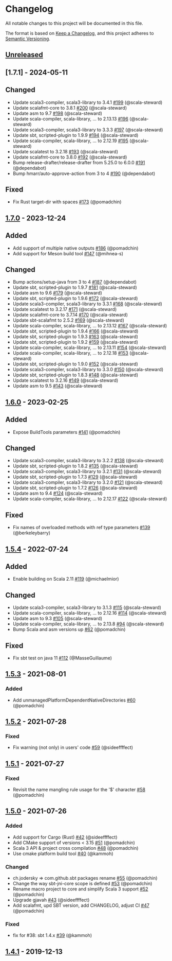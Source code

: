 # Changelog
All notable changes to this project will be documented in this file.

The format is based on [Keep a Changelog](https://keepachangelog.com/en/1.0.0/),
and this project adheres to [Semantic Versioning](https://semver.org/spec/v2.0.0.html).

## [Unreleased]

## [1.7.1] - 2024-05-11
## Changed

- Update scala3-compiler, scala3-library to 3.4.1 [#199](https://github.com/sbt/sbt-jni/pull/199) (@scala-steward)
- Update scalafmt-core to 3.8.1 [#200](https://github.com/sbt/sbt-jni/pull/200) (@scala-steward)
- Update asm to 9.7 [#198](https://github.com/sbt/sbt-jni/pull/198) (@scala-steward)
- Update scala-compiler, scala-library, ... to 2.13.13 [#196](https://github.com/sbt/sbt-jni/pull/196) (@scala-steward)
- Update scala3-compiler, scala3-library to 3.3.3 [#197](https://github.com/sbt/sbt-jni/pull/197) (@scala-steward)
- Update sbt, scripted-plugin to 1.9.9 [#194](https://github.com/sbt/sbt-jni/pull/194) (@scala-steward)
- Update scala-compiler, scala-library, ... to 2.12.19 [#195](https://github.com/sbt/sbt-jni/pull/195) (@scala-steward)
- Update scalatest to 3.2.18 [#193](https://github.com/sbt/sbt-jni/pull/193) (@scala-steward)
- Update scalafmt-core to 3.8.0 [#192](https://github.com/sbt/sbt-jni/pull/192) (@scala-steward)
- Bump release-drafter/release-drafter from 5.25.0 to 6.0.0 [#191](https://github.com/sbt/sbt-jni/pull/191) (@dependabot)
- Bump hmarr/auto-approve-action from 3 to 4 [#190](https://github.com/sbt/sbt-jni/pull/190) (@dependabot)

## Fixed

- Fix Rust target-dir with spaces [#173](https://github.com/sbt/sbt-jni/pull/173) (@pomadchin)

## [1.7.0] - 2023-12-24
## Added

- Add support of multiple native outputs [#186](https://github.com/sbt/sbt-jni/pull/186) (@pomadchin)
- Add support for Meson build tool [#147](https://github.com/sbt/sbt-jni/pull/147) (@mihnea-s)

## Changed

- Bump actions/setup-java from 3 to 4 [#187](https://github.com/sbt/sbt-jni/pull/187) (@dependabot)
- Update sbt, scripted-plugin to 1.9.7 [#181](https://github.com/sbt/sbt-jni/pull/181) (@scala-steward)
- Update asm to 9.6 [#179](https://github.com/sbt/sbt-jni/pull/179) (@scala-steward)
- Update sbt, scripted-plugin to 1.9.6 [#172](https://github.com/sbt/sbt-jni/pull/172) (@scala-steward)
- Update scala3-compiler, scala3-library to 3.3.1 [#168](https://github.com/sbt/sbt-jni/pull/168) (@scala-steward)
- Update scalatest to 3.2.17 [#171](https://github.com/sbt/sbt-jni/pull/171) (@scala-steward)
- Update scalafmt-core to 3.7.14 [#170](https://github.com/sbt/sbt-jni/pull/170) (@scala-steward)
- Update sbt-scalafmt to 2.5.2 [#169](https://github.com/sbt/sbt-jni/pull/169) (@scala-steward)
- Update scala-compiler, scala-library, ... to 2.13.12 [#167](https://github.com/sbt/sbt-jni/pull/167) (@scala-steward)
- Update sbt, scripted-plugin to 1.9.4 [#166](https://github.com/sbt/sbt-jni/pull/166) (@scala-steward)
- Update sbt, scripted-plugin to 1.9.3 [#163](https://github.com/sbt/sbt-jni/pull/163) (@scala-steward)
- Update sbt, scripted-plugin to 1.9.2 [#159](https://github.com/sbt/sbt-jni/pull/159) (@scala-steward)
- Update scala-compiler, scala-library, ... to 2.13.11 [#154](https://github.com/sbt/sbt-jni/pull/154) (@scala-steward)
- Update scala-compiler, scala-library, ... to 2.12.18 [#153](https://github.com/sbt/sbt-jni/pull/153) (@scala-steward)
- Update sbt, scripted-plugin to 1.9.0 [#152](https://github.com/sbt/sbt-jni/pull/152) (@scala-steward)
- Update scala3-compiler, scala3-library to 3.3.0 [#150](https://github.com/sbt/sbt-jni/pull/150) (@scala-steward)
- Update sbt, scripted-plugin to 1.8.3 [#148](https://github.com/sbt/sbt-jni/pull/148) (@scala-steward)
- Update scalatest to 3.2.16 [#149](https://github.com/sbt/sbt-jni/pull/149) (@scala-steward)
- Update asm to 9.5 [#143](https://github.com/sbt/sbt-jni/pull/143) (@scala-steward)

## [1.6.0] - 2023-02-25
## Added

- Expose BuildTools parameters [#141](https://github.com/sbt/sbt-jni/pull/141) (@pomadchin)

## Changed

- Update scala3-compiler, scala3-library to 3.2.2 [#138](https://github.com/sbt/sbt-jni/pull/138) (@scala-steward)
- Update sbt, scripted-plugin to 1.8.2 [#135](https://github.com/sbt/sbt-jni/pull/135) (@scala-steward)
- Update scala3-compiler, scala3-library to 3.2.1 [#131](https://github.com/sbt/sbt-jni/pull/131) (@scala-steward)
- Update sbt, scripted-plugin to 1.7.3 [#129](https://github.com/sbt/sbt-jni/pull/129) (@scala-steward)
- Update scala3-compiler, scala3-library to 3.2.0 [#121](https://github.com/sbt/sbt-jni/pull/121) (@scala-steward)
- Update sbt, scripted-plugin to 1.7.2 [#126](https://github.com/sbt/sbt-jni/pull/126) (@scala-steward)
- Update asm to 9.4 [#124](https://github.com/sbt/sbt-jni/pull/124) (@scala-steward)
- Update scala-compiler, scala-library, ... to 2.12.17 [#122](https://github.com/sbt/sbt-jni/pull/122) (@scala-steward)

## Fixed

- Fix names of overloaded methods with ref type parameters [#139](https://github.com/sbt/sbt-jni/pull/139) (@berkeleybarry)


## [1.5.4] - 2022-07-24
## Added

- Enable building on Scala 2.11 [#119](https://github.com/sbt/sbt-jni/pull/119) (@michaelmior)

## Changed

- Update scala3-compiler, scala3-library to 3.1.3 [#115](https://github.com/sbt/sbt-jni/pull/115) (@scala-steward)
- Update scala-compiler, scala-library, ... to 2.12.16 [#114](https://github.com/sbt/sbt-jni/pull/114) (@scala-steward)
- Update asm to 9.3 [#105](https://github.com/sbt/sbt-jni/pull/105) (@scala-steward)
- Update scala-compiler, scala-library, ... to 2.13.8 [#94](https://github.com/sbt/sbt-jni/pull/94) (@scala-steward)
- Bump Scala and asm versions up [#62](https://github.com/sbt/sbt-jni/pull/62) (@pomadchin)

## Fixed

- Fix sbt test on java 11 [#112](https://github.com/sbt/sbt-jni/pull/112) (@MasseGuillaume)


## [1.5.3] - 2021-08-01

### Added

- Add unmanagedPlatformDependentNativeDirectories [#60](https://github.com/sbt/sbt-jni/pull/60) (@pomadchin)

## [1.5.2] - 2021-07-28

### Fixed

- Fix warning (not only) in users' code [#59](https://github.com/sbt/sbt-jni/pull/59) (@sideeffffect)

## [1.5.1] - 2021-07-27

### Fixed

- Revisit the name mangling rule usage for the '$' character  [#58](https://github.com/sbt/sbt-jni/pull/58) (@pomadchin)

## [1.5.0] - 2021-07-26

### Added

- Add support for Cargo (Rust) [#42](https://github.com/sbt/sbt-jni/pull/42) (@sideeffffect)
- Add CMake support of versions < 3.15 [#51](https://github.com/sbt/sbt-jni/pull/51) (@pomadchin)
- Scala 3 API & project cross compilation [#48](https://github.com/sbt/sbt-jni/pull/48) (@pomadchin)
- Use cmake platform build tool [#40](https://github.com/sbt/sbt-jni/pull/40) (@kammoh)

### Changed

- ch.jodersky => com.github.sbt packages rename [#55](https://github.com/sbt/sbt-jni/pull/55) (@pomadchin)
- Change the way sbt-jni-core scope is defined [#53](https://github.com/sbt/sbt-jni/pull/53) (@pomadchin)
- Rename macro project to core and simplify Scala 3 support [#52](https://github.com/sbt/sbt-jni/pull/52) (@pomadchin)
- Upgrade gjavah [#43](https://github.com/sbt/sbt-jni/pull/43) (@sideeffffect)
- Add scalafmt, upd SBT version, add CHANGELOG, adjust CI [#47](https://github.com/sbt/sbt-jni/pull/47) (@pomadchin)

### Fixed

- fix for #38: sbt 1.4.x [#39](https://github.com/sbt/sbt-jni/pull/39) (@kammoh)

## [1.4.1] - 2019-12-13

[Unreleased]: https://github.com/sbt/sbt-jni/compare/v1.7.0...HEAD
[1.7.0]: https://github.com/sbt/sbt-jni/compare/v1.6.0...v1.7.0
[1.6.0]: https://github.com/sbt/sbt-jni/compare/v1.5.4...v1.6.0
[1.5.4]: https://github.com/sbt/sbt-jni/compare/v1.5.3...v1.5.4
[1.5.3]: https://github.com/sbt/sbt-jni/compare/v1.5.2...v1.5.3
[1.5.2]: https://github.com/sbt/sbt-jni/compare/v1.5.1...v1.5.2
[1.5.1]: https://github.com/sbt/sbt-jni/compare/v1.5.0...v1.5.1
[1.5.0]: https://github.com/sbt/sbt-jni/compare/v1.4.1...v1.5.0
[1.4.1]: https://github.com/sbt/sbt-jni/compare/v1.4.0...v1.4.1

